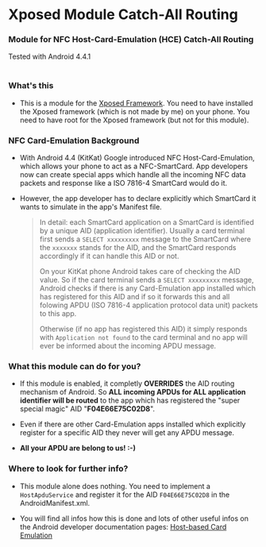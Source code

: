 # Xposed Module Catch-All Routing

### Module for NFC Host-Card-Emulation (HCE) Catch-All Routing ##

Tested with Android 4.4.1
<br/><br/>


### What's this ##

- This is a module for the [Xposed Framework](http://repo.xposed.info/). You need to have installed the Xposed framework (which is not made by me) on your phone. You need to have root for the Xposed framework (but not for this module).

### NFC Card-Emulation Background
- With Android 4.4 (KitKat) Google introduced NFC Host-Card-Emulation, which allows your phone to act as a NFC-SmartCard. App developers now can create special apps which handle all the incoming NFC data packets and response like a ISO 7816-4 SmartCard would do it.

- However, the app developer has to declare explicitly which SmartCard it wants to simulate in the app's Manifest file. 
 	>In detail: each SmartCard application on a SmartCard is identified by a unique AID (application identifier). Usually a card terminal first sends a `SELECT xxxxxxxxx` message to the SmartCard where the `xxxxxxx` stands for the AID, and the SmartCard responds accordingly if it can handle this AID or not.
	>
	> On your KitKat phone Android takes care of checking the AID value. So if the card terminal sends a  `SELECT xxxxxxxxx` message, Android checks if there is any Card-Emulation app installed which has registered for this AID and if so it forwards this and all folowing APDU (ISO 7816-4 application protocol data unit) packets to this app.
	> 
	> Otherwise (if no app has registered this AID) it simply responds with `Application not found` to the card terminal and no app will ever be informed about the incoming APDU message.


### What this module can do for you?

- If this module is enabled, it completly **OVERRIDES** the AID routing mechanism of Android. So **ALL incoming APDUs for ALL application identifier will be routed** to the app which has registered the "super special magic" AID "**F04E66E75C02D8**".

- Even if there are other Card-Emulation apps installed which explicitly register for a specific AID they never will get any APDU message. 
- **All your APDU are belong to us! :-)**


### Where to look for further info?

- This module alone does nothing. You need to implement a `HostApduService` and register it for the AID `F04E66E75C02D8` in the AndroidManifest.xml.

- You will find all infos how this is done and lots of other useful infos on the Android developer documentation pages: [Host-based Card Emulation](https://developer.android.com/guide/topics/connectivity/nfc/hce.html) 

